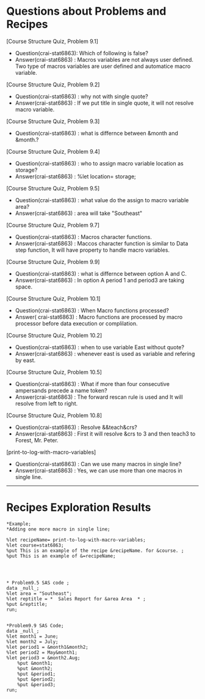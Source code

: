 
# Questions about Problems and Recipes



[Course Structure Quiz, Problem 9.1]

* Question(crai-stat6863): Which of following is false?
* Answer(crai-stat6863) : Macros variables are not always user defined. Two type of macros variables are user defined and
automatice macro variable.


[Course Structure Quiz, Problem 9.2]
* Question(crai-stat6863) : why not with single quote?
* Answer(crai-stat6863) : If we put title in single quote, it will not resolve macro variable.

[Course Structure Quiz, Problem 9.3]
* Question(crai-stat6863) : what is differnce between &month and &month.?

[Course Structure Quiz, Problem 9.4]
* Question(crai-stat6863) : who to assign macro variable location as storage?
* Answer(crai-stat6863) : %let location= storage;

[Course Structure Quiz, Problem 9.5]
* Question(crai-stat6863) : what value do the assign to macro variable area?
* Answer(crai-stat6863) : area will take "Southeast"

[Course Structure Quiz, Problem 9.7]
* Question(crai-stat6863) : Macros character functions.
* Answer(crai-stat6863) : Maccos character function is similar to Data step function, It will have property to handle 
macro variables.

[Course Structure Quiz, Problem 9.9]
* Question(crai-stat6863) : what is differnce between option A and C.
* Answer(crai-stat6863) : In option A period 1 and period3 are taking space.

[Course Structure Quiz, Problem 10.1]
* Question(crai-stat6863) : When Macro functions processed?
* Answer( crai-stat6863) : Macro functions are processed by macro processor before data execution or complilation.

[Course Structure Quiz, Problem 10.2]
* Question(crai-stat6863) : when to use variable East without quote?
* Answer(crai-stat6863) : whenever east is used as variable and refering by east.

[Course Structure Quiz, Problem 10.5]
* Question(crai-stat6863) : What if more than four consecutive ampersands precede a name token?
* Answer(crai-stat6863) : The forward rescan rule is used and It will resolve from left to right.

[Course Structure Quiz, Problem 10.8]
* Question(crai-stat6863) : Resolve &&teach&crs?
* Answer(crai-stat6863) : First it will resolve &crs to 3 and then teach3 to Forest, Mr. Peter.

[print-to-log-with-macro-variables]
* Question(crai-stat6863) : Can we use many macros in single line?
* Answer(crai-stat6863) : Yes, we can use more than one macros in single line.


***



# Recipes Exploration Results



```
*Example;
*Adding one more macro in single line;

%let recipeName= print-to-log-with-macro-variables;
%let course=stat6863;
%put This is an example of the recipe &recipeName. for &course. ;
%put This is an example of &=recipeName;




* Problem9.5 SAS code ;
data _null_;
%let area = "Southeast"; 
%let reptitle = *  Sales Report for &area Area  * ; 
%put &reptitle;
run;


*Problem9.9 SAS Code;
data _null_;
%let month1 = June;
%let month2 = July;
%let period1 = &month1&month2;
%let period2 = May&month1;
%let period3 = &month2.Aug; 
	%put &month1;
	%put &month2;
	%put &period1;
	%put &period2;
	%put &period3;
run;



```
